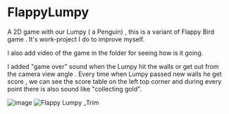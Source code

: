 # FlappyLumpy
A 2D game with our Lumpy ( a Penguin) ,  this is a variant of Flappy Bird game . It's work-project I do to improve myself.

I also add video of the game in the folder for seeing how is it going.

I added "game over" sound when the Lumpy hit the walls or get out from the camera view angle .
Every time when Lumpy passed new walls he get score ,
we can see the score table on the left top corner and during every point there is also sound like "collecting gold".


![image](https://user-images.githubusercontent.com/59204940/213872337-83955a2f-b234-40ee-a5a5-35681b73a5a3.png)
![Flappy Lumpy _Trim](https://user-images.githubusercontent.com/59204940/213872354-3c4fd9fc-2b7c-46d9-8201-133ff4f9ae4d.gif)
